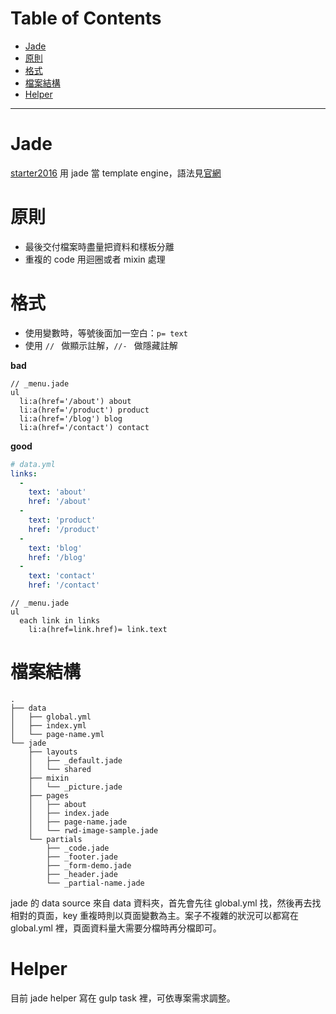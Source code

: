 # Table of Contents
- [Jade](#jade)
- [原則](#原則)
- [格式](#格式)
- [檔案結構](#檔案結構)
- [Helper](#Helper)

---

# Jade
[starter2016](https://github.com/unfoldgroup/starter2016) 用 jade 當 template engine，語法見[官網](http://jade-lang.com/reference/)

# 原則
- 最後交付檔案時盡量把資料和樣板分離
- 重複的 code 用迴圈或者 mixin 處理

# 格式
- 使用變數時，等號後面加一空白：`p= text`
- 使用 `// ` 做顯示註解，`//- ` 做隱藏註解

**bad**
```jade
// _menu.jade
ul
  li:a(href='/about') about
  li:a(href='/product') product
  li:a(href='/blog') blog
  li:a(href='/contact') contact
```

**good**
```yml
# data.yml
links:
  -
    text: 'about'
    href: '/about'
  - 
    text: 'product'
    href: '/product'
  -
    text: 'blog'
    href: '/blog'
  - 
    text: 'contact'
    href: '/contact'
```
```jade
// _menu.jade
ul
  each link in links
    li:a(href=link.href)= link.text
```


# 檔案結構
```
.
├── data
│   ├── global.yml
│   ├── index.yml
│   └── page-name.yml
└── jade
    ├── layouts
    │   ├── _default.jade
    │   └── shared
    ├── mixin
    │   └── _picture.jade
    ├── pages
    │   ├── about
    │   ├── index.jade
    │   ├── page-name.jade
    │   └── rwd-image-sample.jade
    └── partials
        ├── _code.jade
        ├── _footer.jade
        ├── _form-demo.jade
        ├── _header.jade
        └── _partial-name.jade
```
jade 的 data source 來自 data 資料夾，首先會先往 global.yml 找，然後再去找相對的頁面，key 重複時則以頁面變數為主。案子不複雜的狀況可以都寫在 global.yml 裡，頁面資料量大需要分檔時再分檔即可。

# Helper
目前 jade helper 寫在 gulp task 裡，可依專案需求調整。
